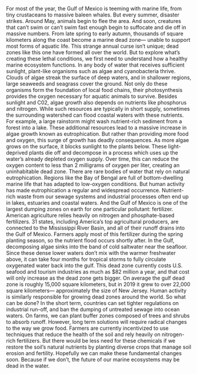 For most of the year, the Gulf of Mexico is teeming with marine life, from tiny crustaceans  to massive baleen whales. But every summer, disaster strikes. Around May,  animals begin to flee the area. And soon, creatures that can’t swim  or can’t swim fast enough begin to suffocate and die off in massive numbers. From late spring to early autumn, thousands of square kilometers  along the coast become a marine dead zone— unable to support  most forms of aquatic life. This strange annual curse isn’t unique; dead zones like this one  have formed all over the world. But to explore what’s creating  these lethal conditions, we first need to understand  how a healthy marine ecosystem functions. In any body of water that receives  sufficient sunlight, plant-like organisms such as algae  and cyanobacteria thrive. Clouds of algae streak the surface  of deep waters, and in shallower regions, large seaweeds  and seagrass cover the ground. Not only do these organisms form  the foundation of local food chains, their photosynthesis provides the oxygen necessary for aquatic animals to survive. Besides sunlight and C02, algae growth also depends on nutrients like phosphorus and nitrogen. While such resources  are typically in short supply, sometimes the surrounding watershed can  flood coastal waters with these nutrients. For example, a large rainstorm  might wash nutrient-rich sediment from a forest into a lake. These additional resources lead  to a massive increase in algae growth known as eutrophication. But rather than providing  more food and oxygen, this surge of growth  has deadly consequences. As more algae grows on the surface,  it blocks sunlight to the plants below. These light-deprived plants  die off and decompose in a process which uses up the water’s  already depleted oxygen supply. Over time, this can reduce  the oxygen content to less than 2 milligrams  of oxygen per liter, creating an uninhabitable dead zone. There are rare bodies of water  that rely on natural eutrophication. Regions like the Bay of Bengal  are full of bottom-dwelling marine life that has adapted  to low-oxygen conditions. But human activity has made eutrophication a regular and widespread occurrence. Nutrient-rich waste from our sewage  systems and industrial processes often end up in lakes, estuaries  and coastal waters. And the Gulf of Mexico is one  of the largest dumping zones on earth for one particular pollutant: fertilizer. American agriculture relies  heavily on nitrogen and phosphate-based fertilizers. 31 states, including America’s  top agricultural producers, are connected  to the Mississippi River Basin, and all of their runoff  drains into the Gulf of Mexico. Farmers apply most of this fertilizer  during the spring planting season, so the nutrient flood  occurs shortly after. In the Gulf, decomposing algae sinks into the band of cold saltwater near the seafloor. Since these dense lower waters don’t mix with the warmer freshwater above, it can take four months  for tropical storms to fully circulate oxygenated water back into the gulf. This dead zone currently costs  U.S. seafood and tourism industries as much as $82 million a year, and that cost will only increase  as the dead zone gets bigger. On average the gulf dead zone  is roughly 15,000 square kilometers, but in 2019 it grew  to over 22,000 square kilometers— approximately the size of New Jersey. Human activity is similarly responsible  for growing dead zones around the world. So what can be done? In the short term, countries can set  tighter regulations on industrial run-off, and ban the dumping of untreated  sewage into ocean waters. On farms, we can plant buffer zones composed of trees and shrubs  to absorb runoff. However, long term solutions will require radical changes to the way we grow food. Farmers are currently incentivized  to use techniques that reduce the health of the soil and rely heavily  on nitrogen-rich fertilizers. But there would be less need  for these chemicals if we restore the soil’s natural nutrients by planting diverse crops that manage soil erosion and fertility. Hopefully we can make  these fundamental changes soon. Because if we don’t, the future of our marine ecosystems  may be dead in the water. 